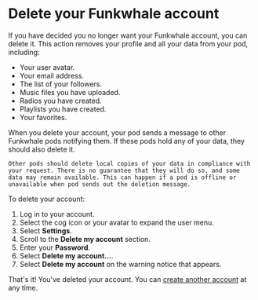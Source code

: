 # Delete your Funkwhale account

If you have decided you no longer want your Funkwhale account, you can delete it. This action removes your profile and all your data from your pod, including:

- Your user avatar.
- Your email address.
- The list of your followers.
- Music files you have uploaded.
- Radios you have created.
- Playlists you have created.
- Your favorites.

When you delete your account, your pod sends a message to other Funkwhale pods notifying them. If these pods hold any of your data, they should also delete it.

```{note}
Other pods should delete local copies of your data in compliance with your request. There is no guarantee that they will do so, and some data may remain available. This can happen if a pod is offline or unavailable when pod sends out the deletion message.
```

To delete your account:

1. Log in to your account.
2. Select the cog icon or your avatar to expand the user menu.
3. Select __Settings__.
4. Scroll to the __Delete my account__ section.
5. Enter your __Password__.
6. Select __Delete my account…__.
7. Select __Delete my account__ on the warning notice that appears.

That's it! You've deleted your account. You can [create another account](create_account.md) at any time.
